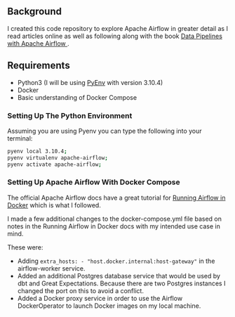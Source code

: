 ## Background

I created this code repository to explore Apache Airflow in greater detail as I read articles online as well as following along with the book [Data Pipelines with Apache Airflow ](https://www.manning.com/books/data-pipelines-with-apache-airflow).

## Requirements

- Python3 (I will be using [PyEnv](https://github.com/pyenv/pyenv) with version 3.10.4)
- Docker
- Basic understanding of Docker Compose

### Setting Up The Python Environment

Assuming you are using Pyenv you can type the following into your terminal:

```zsh
pyenv local 3.10.4;
pyenv virtualenv apache-airflow;
pyenv activate apache-airflow;
```

### Setting Up Apache Airflow With Docker Compose

The official Apache Airflow docs have a great tutorial for [Running Airflow in Docker](https://airflow.apache.org/docs/apache-airflow/stable/start/docker.html) which is what I followed.

I made a few additional changes to the docker-compose.yml file based on notes in the Running Airflow in Docker docs with my intended use case in mind.

These were:

- Adding `extra_hosts: - "host.docker.internal:host-gateway"` in the airflow-worker service. 
- Added an additional Postgres database service that would be used by dbt and Great Expectations. Because there are two Postgres instances I changed the port on this to avoid a conflict.
- Added a Docker proxy service in order to use the Airflow DockerOperator to launch Docker images on my local machine.

